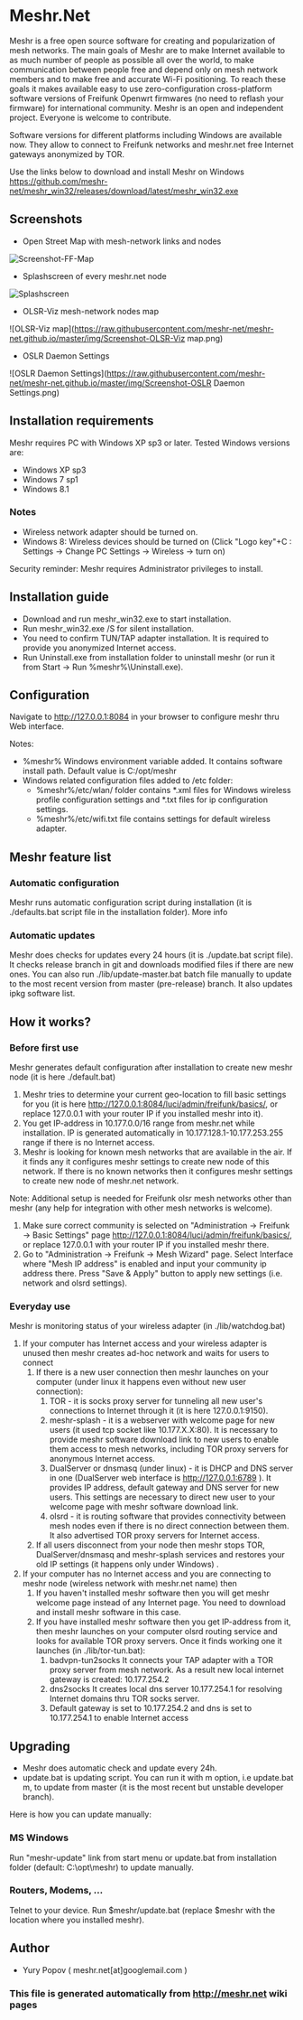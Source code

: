 # Meshr.Net

Meshr is a free open source software for creating and popularization
of mesh networks. The main goals of Meshr are to make Internet
available to as much number of people as possible all over the world,
to make communication between people free and depend only on mesh
network members and to make free and accurate Wi-Fi positioning. To
reach these goals it makes available easy to use zero-configuration
cross-platform software versions of Freifunk Openwrt firmwares (no
need to reflash your firmware) for international community. Meshr is
an open and independent project. Everyone is welcome to contribute.

Software versions for different platforms including Windows are
available now. They allow to connect to Freifunk networks and
meshr.net free Internet gateways anonymized by TOR.

Use the links below to download and install Meshr on Windows
https://github.com/meshr-net/meshr_win32/releases/download/latest/meshr_win32.exe
   
## Screenshots

* Open Street Map with mesh-network links and nodes

![Screenshot-FF-Map](https://raw.githubusercontent.com/meshr-net/meshr-net.github.io/master/img/Screenshot-FF-Map.jpg)
* Splashscreen of every meshr.net node

![Splashscreen](https://raw.githubusercontent.com/meshr-net/meshr-net.github.io/master/img/Screenshot-Splashscreen.png)
* OLSR-Viz mesh-network nodes map

![OLSR-Viz map](https://raw.githubusercontent.com/meshr-net/meshr-net.github.io/master/img/Screenshot-OLSR-Viz map.png)
* OSLR Daemon Settings

![OSLR Daemon Settings](https://raw.githubusercontent.com/meshr-net/meshr-net.github.io/master/img/Screenshot-OSLR Daemon Settings.png)

## Installation requirements
 
Meshr requires PC with Windows XP sp3 or later. Tested Windows
versions are:
  * Windows XP sp3
  * Windows 7 sp1
  * Windows 8.1
    
### Notes
  
  * Wireless network adapter should be turned on.
  * Windows 8: Wireless devices should be turned on (Click "Logo
    key"+C : Settings -> Change PC Settings -> Wireless -> turn on)
    
Security reminder: Meshr requires Administrator privileges to install.


## Installation guide

  * Download and run meshr_win32.exe to start installation.
  * Run meshr_win32.exe /S for silent installation.
  * You need to confirm TUN/TAP adapter installation. It is required
    to provide you anonymized Internet access.
  * Run Uninstall.exe from installation folder to uninstall meshr (or
    run it from Start -> Run %meshr%\Uninstall.exe).
    

## Configuration

Navigate to http://127.0.0.1:8084 in your browser to configure meshr
thru Web interface.

Notes:
  *  %meshr% Windows environment variable added. It contains software
    install path. Default value is C:/opt/meshr
  * Windows related configuration files added to /etc folder:
       + %meshr%/etc/wlan/ folder contains *.xml files for Windows
         wireless profile configuration settings and *.txt files for
         ip configuration settings.
       + %meshr%/etc/wifi.txt file contains settings for default
         wireless adapter.
    

## Meshr feature list

### Automatic configuration
  
Meshr runs automatic configuration script during installation (it is
./defaults.bat script file in the installation folder). More info

### Automatic updates
  
Meshr does checks for updates every 24 hours (it is ./update.bat
script file). It checks release branch in git and downloads modified
files if there are new ones. You can also run ./lib/update-master.bat
batch file manually to update to the most recent version from master
(pre-release) branch. It also updates ipkg software list.

## How it works?
    
### Before first use

Meshr generates default configuration after installation to create new
meshr node (it is here ./default.bat)
 1. Meshr tries to determine your current geo-location to fill basic
    settings for you (it is here
    http://127.0.0.1:8084/luci/admin/freifunk/basics/, or replace
    127.0.0.1 with your router IP if you installed meshr into it).
 2. You get IP-address in 10.177.0.0/16 range from meshr.net while
    installation. IP is generated automatically in
    10.177.128.1-10.177.253.255 range if there is no Internet access.
 3. Meshr is looking for known mesh networks that are available in the
    air. If it finds any it configures meshr settings to create new
    node of this network. If there is no known networks then it
    configures meshr settings to create new node of meshr.net network.
    
Note: Additional setup is needed for Freifunk olsr mesh networks other
than meshr (any help for integration with other mesh networks is
welcome).
 1. Make sure correct community is selected on "Administration ->
    Freifunk -> Basic Settings" page
    http://127.0.0.1:8084/luci/admin/freifunk/basics/, or replace
    127.0.0.1 with your router IP if you installed meshr there.
 2. Go to "Administration -> Freifunk -> Mesh Wizard" page. Select
    Interface where "Mesh IP address" is enabled and input your
    community ip address there. Press "Save & Apply" button to apply
    new settings (i.e. network and olsrd settings).
    
### Everyday use

Meshr is monitoring status of your wireless adapter (in
./lib/watchdog.bat)
 1. If your computer has Internet access and your wireless adapter is
    unused then meshr creates ad-hoc network and waits for users to
    connect
      1. If there is a new user connection then meshr launches on your
         computer (under linux it happens even without new user
         connection):
           1. TOR - it is socks proxy server for tunneling all new
              user's connections to Internet through it (it is here
              127.0.0.1:9150).
           2. meshr-splash - it is a webserver with welcome page for
              new users (it used tcp socket like 10.177.X.X:80). It is
              necessary to provide meshr software download link to new
              users to enable them access to mesh networks, including
              TOR proxy servers for anonymous Internet access.
           3. DualServer or dnsmasq (under linux) - it is DHCP and DNS
              server in one (DualServer web interface is
              http://127.0.0.1:6789 ). It provides IP address, default
              gateway and DNS server for new users. This settings are
              necessary to direct new user to your welcome page with
              meshr software download link.
           4. olsrd - it is routing software that provides
              connectivity between mesh nodes even if there is no
              direct connection between them. It also advertised TOR
              proxy servers for Internet access.
      2. If all users disconnect from your node then meshr stops TOR,
         DualServer/dnsmasq and meshr-splash services and restores
         your old IP settings (it happens only under Windows) .
 2. If your computer has no Internet access and you are connecting to
    meshr node (wireless network with meshr.net name) then
      1. If you haven't installed meshr software then you will get
         meshr welcome page instead of any Internet page. You need to
         download and install meshr software in this case.
      2. If you have installed meshr software then you get IP-address
         from it, then meshr launches on your computer olsrd routing
         service and looks for available TOR proxy servers. Once it
         finds working one it launches (in ./lib/tor-tun.bat):
           1. badvpn-tun2socks It connects your TAP adapter with a TOR
              proxy server from mesh network. As a result new local
              internet gateway is created: 10.177.254.2
           2. dns2socks It creates local dns server 10.177.254.1 for
              resolving Internet domains thru TOR socks server.
           3. Default gateway is set to 10.177.254.2 and dns is set to
              10.177.254.1 to enable Internet access
    

## Upgrading

  * Meshr does automatic check and update every 24h.
  * update.bat is updating script. You can run it with m option, i.e
    update.bat m, to update from master (it is the most recent but
    unstable developer branch).
    
Here is how you can update manually:

### MS Windows
  
Run "meshr-update" link from start menu or update.bat from
installation folder (default: C:\opt\meshr) to update manually.

### Routers, Modems, ...
  
Telnet to your device. Run $meshr/update.bat (replace $meshr with the
location where you installed meshr).

## Author ###

* Yury Popov ( meshr.net[at]googlemail.com )

### This file is generated automatically from http://meshr.net wiki pages